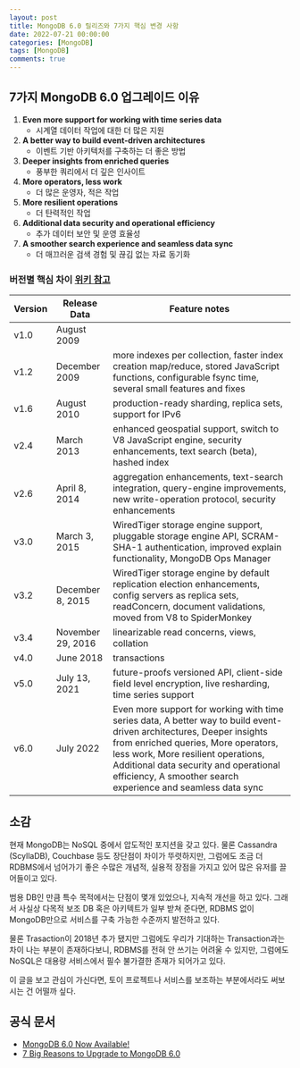 ```yaml
---
layout: post
title: MongoDB 6.0 릴리즈와 7가지 핵심 변경 사항
date: 2022-07-21 00:00:00
categories: [MongoDB]
tags: [MongoDB]
comments: true
---
```


## 7가지 MongoDB 6.0 업그레이드 이유
1. **Even more support for working with time series data**
    - 시계열 데이터 작업에 대한 더 많은 지원
2. **A better way to build event-driven architectures**
    - 이벤트 기반 아키텍처를 구축하는 더 좋은 방법
3. **Deeper insights from enriched queries**
    - 풍부한 쿼리에서 더 깊은 인사이트
4. **More operators, less work**
    - 더 많은 운영자, 적은 작업
5. **More resilient operations**
    - 더 탄력적인 작업
6. **Additional data security and operational efficiency**
    - 추가 데이터 보안 및 운영 효율성
7.  **A smoother search experience and seamless data sync**
    - 더 매끄러운 검색 경험 및 끊김 없는 자료 동기화

### 버전별 핵심 차이 [위키 참고](https://en.wikipedia.org/wiki/MongoDB)

|Version|Release Data|Feature notes|
|---|---|---|
|v1.0|August 2009| |
|v1.2|December 2009|more indexes per collection, faster index creation map/reduce, stored JavaScript functions, configurable fsync time, several small features and fixes|
|v1.6|August 2010|production-ready sharding, replica sets, support for IPv6|
|v2.4|March 2013|enhanced geospatial support, switch to V8 JavaScript engine, security enhancements, text search (beta), hashed index|
|v2.6|April 8, 2014|aggregation enhancements, text-search integration, query-engine improvements, new write-operation protocol, security enhancements|
|v3.0|March 3, 2015|WiredTiger storage engine support, pluggable storage engine API, SCRAM-SHA-1 authentication, improved explain functionality, MongoDB Ops Manager|
|v3.2|December 8, 2015|WiredTiger storage engine by default replication election enhancements, config servers as replica sets, readConcern, document validations, moved from V8 to SpiderMonkey|
|v3.4|November 29, 2016|linearizable read concerns, views, collation|
|v4.0|June 2018|transactions|
|v5.0|July 13, 2021|future-proofs versioned API, client-side field level encryption, live resharding, time series support|
|v6.0|July 2022| Even more support for working with time series data, A better way to build event-driven architectures, Deeper insights from enriched queries, More operators, less work, More resilient operations, Additional data security and operational efficiency, A smoother search experience and seamless data sync|

## 소감
현재 MongoDB는 NoSQL 중에서 압도적인 포지션을 갖고 있다. 물론 Cassandra (ScyllaDB), Couchbase 등도 장단점이 차이가 뚜렷하지만, 그럼에도 조금 더 RDBMS에서 넘어가기 좋은 수많은 개념적, 실용적 장점을 가지고 있어 많은 유저를 끌어들이고 있다.

범용 DB인 만큼 특수 목적에서는 단점이 몇개 있었으나, 지속적 개선을 하고 있다. 그래서 사실상 다목적 보조 DB 혹은 아키텍트가 일부 받쳐 준다면, RDBMS 없이 MongoDB만으로 서비스를 구축 가능한 수준까지 발전하고 있다.

물론 Trasaction이 2018년 추가 됐지만 그럼에도 우리가 기대하는 Transaction과는 차이 나는 부분이 존재하다보니, RDBMS를 전혀 안 쓰기는 어려울 수 있지만, 그럼에도 NoSQL은 대용량 서비스에서 필수 불가결한 존재가 되어가고 있다.

이 글을 보고 관심이 가신다면, 토이 프로젝트나 서비스를 보조하는 부분에서라도 써보시는 건 어떨까 싶다.

## 공식 문서
* [MongoDB 6.0 Now Available!](https://www.mongodb.com/blog/post/big-reasons-upgrade-mongodb-6-0)
* [7 Big Reasons to Upgrade to MongoDB 6.0](https://www.mongodb.com/blog/post/big-reasons-upgrade-mongodb-6-0)
